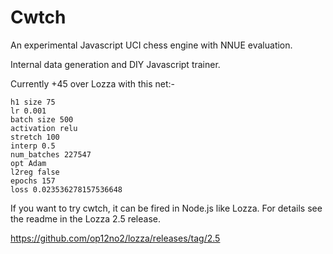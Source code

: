 # Cwtch

An experimental Javascript UCI chess engine with NNUE evaluation.

Internal data generation and DIY Javascript trainer.

Currently +45 over Lozza with this net:-

```
h1 size 75                                                                                                                                         
lr 0.001                                                                                                                                           
batch size 500                                                                                                                                     
activation relu                                                                                                                                    
stretch 100                                                                                                                                          
interp 0.5                                                                                                                                           
num_batches 227547                                                                                                                                   
opt Adam                                                                                                                                           
l2reg false                                                                                                                                        
epochs 157                                                                                                                                         
loss 0.023536278157536648
```

If you want to try cwtch, it can be fired in Node.js like Lozza. For details see the readme in the Lozza 2.5 release.

https://github.com/op12no2/lozza/releases/tag/2.5



